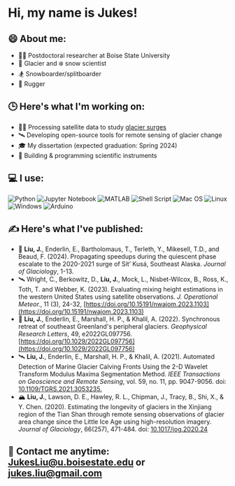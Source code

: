 # Hi, my name is Jukes!

## 😄 About me:
- 👩‍💻 Postdoctoral researcher at Boise State University
- 🧊 Glacier and ❄️ snow scientist
- 🏂 Snowboarder/splitboarder
- 🏉 Rugger

## 🕒 Here's what I'm working on:
- 🕵️‍♀️ Processing satellite data to study [glacier surges](https://www.antarcticglaciers.org/glacier-processes/glacier-flow-2/surging-glaciers/)
- 🛰️ Developing open-source tools for remote sensing of glacier change
- 🎓 My dissertation (expected graduation: Spring 2024)
- 🔌 Building & programming scientific instruments

## 💻 I use:
![Python](https://img.shields.io/badge/python-3670A0?style=for-the-badge&logo=python&logoColor=ffdd54)
![Jupyter Notebook](https://img.shields.io/badge/jupyter-%23FA0F00.svg?style=for-the-badge&logo=jupyter&logoColor=white)
![MATLAB](https://img.shields.io/badge/-MATLAB-orange?style=for-the-badge&logo=MATLAB)
![Shell Script](https://img.shields.io/badge/shell_script-%23121011.svg?style=for-the-badge&logo=gnu-bash&logoColor=white)
![Mac OS](https://img.shields.io/badge/mac%20os-000000?style=for-the-badge&logo=macos&logoColor=F0F0F0)
![Linux](https://img.shields.io/badge/Linux-FCC624?style=for-the-badge&logo=linux&logoColor=black)
![Windows](https://img.shields.io/badge/Windows-0078D6?style=for-the-badge&logo=windows&logoColor=white)
![Arduino](https://img.shields.io/badge/-Arduino-00979D?style=for-the-badge&logo=Arduino&logoColor=white)

## ✍️ Here's what I've published:
- 🧊 __Liu, J.__, Enderlin, E., Bartholomaus, T., Terleth, Y., Mikesell, T.D., and Beaud, F. (2024). Propagating speedups during the quiescent phase escalate to the 2020-2021 surge of Sít’ Kusá, Southeast Alaska. _Journal of Glaciology_, 1-13.
- 🛰️ Wright, C., Berkowitz, D., __Liu, J.__, Mock, L., Nisbet-Wilcox, B., Ross, K., Toth, T. and Webber, K.  	(2023). Evaluating mixing height estimations in the western United States using satellite 	observations. _J. Operational Meteor._, 11 (3), 24-32, [https://doi.org/10.15191/nwajom.2023.1103](https://doi.org/10.15191/nwajom.2023.1103)
- 🧊 __Liu, J.__, Enderlin, E., Marshall, H. P., & Khalil, A. (2022). Synchronous retreat of southeast Greenland's peripheral glaciers. _Geophysical Research Letters_, 49, e2022GL097756. [https://doi.org/10.1029/2022GL097756](https://doi.org/10.1029/2022GL097756)
- 🛰️ __Liu, J.__, Enderlin, E., Marshall, H. P., & Khalil, A. (2021). Automated Detection of Marine Glacier Calving Fronts Using the 2-D Wavelet Transform Modulus Maxima Segmentation Method. _IEEE Transactions on Geoscience and Remote Sensing_, vol. 59, no. 11, pp. 9047-9056. doi: [10.1109/TGRS.2021.3053235.](https://doi.org/10.1109/TGRS.2021.3053235)
- 🏔️ __Liu, J.__, Lawson, D. E., Hawley, R. L., Chipman, J., Tracy, B., Shi, X., & Y. Chen. (2020). Estimating 	the longevity of glaciers in the Xinjiang region of the Tian Shan through remote sensing 	observations of glacier area change since the Little Ice Age using high-resolution imagery. _Journal of Glaciology_, 66(257), 471-484. doi: [10.1017/jog.2020.24](https://doi.org/10.1017/jog.2020.24)

## 📧 Contact me anytime: JukesLiu@u.boisestate.edu or jukes.liu@gmail.com

<!--
**julialiu18/julialiu18** is a ✨ _special_ ✨ repository because its `README.md` (this file) appears on your GitHub profile.

Here are some ideas to get you started:

- 🔭 I’m currently working on ...
- 🌱 I’m currently learning ...
- 👯 I’m looking to collaborate on ...
- 🤔 I’m looking for help with ...
- 💬 Ask me about ...
- 📫 How to reach me: ...
- 😄 Pronouns: ...
- ⚡ Fun fact: ...
-->
